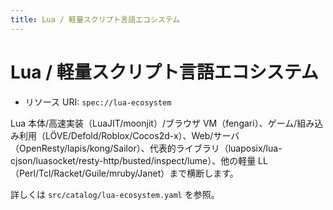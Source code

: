 ```yaml
---
title: Lua / 軽量スクリプト言語エコシステム
---
```


# Lua / 軽量スクリプト言語エコシステム

- リソース URI: `spec://lua-ecosystem`

Lua 本体/高速実装（LuaJIT/moonjit）/ブラウザ VM（fengari）、ゲーム/組み込み利用（LÖVE/Defold/Roblox/Cocos2d-x）、Web/サーバ（OpenResty/lapis/kong/Sailor）、代表的ライブラリ（luaposix/lua-cjson/luasocket/resty-http/busted/inspect/lume）、他の軽量 LL（Perl/Tcl/Racket/Guile/mruby/Janet）まで横断します。

詳しくは `src/catalog/lua-ecosystem.yaml` を参照。

